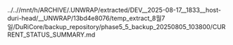 ../..//mnt/h/ARCHIVE/.UNWRAP/extracted/DEV__2025-08-17__1833__host-duri-head/__UNWRAP/13bd4e8076/temp_extract_8월7일/DuRiCore/backup_repository/phase5_5_backup_20250805_103800/CURRENT_STATUS_SUMMARY.md